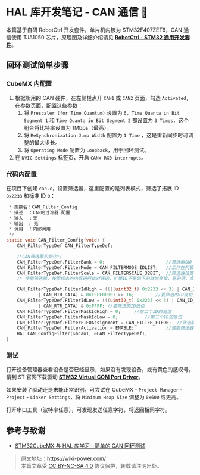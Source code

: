 # HAL 库开发笔记 - CAN 通信 🚧

本篇基于自研 RobotCtrl 开发套件，单片机内核为 STM32F407ZET6，CAN 通信使用 TJA1050 芯片，原理图及详细介绍请见 [**RobotCtrl - STM32 通用开发套件**](https://wiki-power.com/RobotCtrl-STM32%E9%80%9A%E7%94%A8%E5%BC%80%E5%8F%91%E5%A5%97%E4%BB%B6)。

## 回环测试简单步骤

### CubeMX 内配置

1. 根据所用的 CAN 硬件，在左侧栏点开 `CAN1` 或 `CAN2` 页面，勾选 `Activated`，在参数页面，配置这些参数：
   1. 将 `Prescaler (for Time Quantum)` 设置为 `6`，`Time Quanta in Bit Segment 1` 和 `Time Quanta in Bit Segment 2` 都设置为 `3 Times`，这个组合将比特率设置为 1Mbps（最高）。
   2. 将 `ReSynchronization Jump Width` 配置为 `1 Time` ，这是重新同步时可调整的最大步长。
   3. 将 `Operating Mode` 配置为 `Loopback`，用于回环测试。
2. 在 `NVIC Settings` 标签页，开启 `CANx RX0 interrupts`。

### 代码内配置

在项目下创建 `can.c`，设置筛选器，这里配置的是列表模式，筛选了拓展 ID `0x2233` 和标准 ID `0`：

```c title="can.c"/*
 * 函数名：CAN_Filter_Config
 * 描述  ：CAN的过滤器 配置
 * 输入  ：无
 * 输出  : 无
 * 调用  ：内部调用
 */
static void CAN_Filter_Config(void) {
	CAN_FilterTypeDef CAN_FilterTypeDef;

	/*CAN筛选器初始化*/
	CAN_FilterTypeDef.FilterBank = 0;						//筛选器组0
	CAN_FilterTypeDef.FilterMode = CAN_FILTERMODE_IDLIST;	//工作在列表模式
	CAN_FilterTypeDef.FilterScale = CAN_FILTERSCALE_32BIT;	//筛选器位宽为单个32位。
	/* 使能筛选器，按照标志的内容进行比对筛选，扩展ID不是如下的就抛弃掉，是的话，会存入FIFO0。 */

	CAN_FilterTypeDef.FilterIdHigh = ((((uint32_t) 0x2233 << 3) | CAN_ID_EXT
			| CAN_RTR_DATA) & 0xFFFF0000) >> 16;		//要筛选的ID高位
	CAN_FilterTypeDef.FilterIdLow = (((uint32_t) 0x2233 << 3) | CAN_ID_EXT
			| CAN_RTR_DATA) & 0xFFFF; //要筛选的ID低位
	CAN_FilterTypeDef.FilterMaskIdHigh = 0;		//第二个ID的高位
	CAN_FilterTypeDef.FilterMaskIdLow = 0;			//第二个ID的低位
	CAN_FilterTypeDef.FilterFIFOAssignment = CAN_FILTER_FIFO0;	//筛选器被关联到FIFO0
	CAN_FilterTypeDef.FilterActivation = ENABLE;			//使能筛选器
	HAL_CAN_ConfigFilter(&hcan1, &CAN_FilterTypeDef);
}
```

### 测试

打开设备管理器查看设备是否已经显示，如果没有发现设备，或有黄色的感叹号，请到 ST 官网下载驱动 [**STM32 Virtual COM Port Driver**](https://www.st.com/content/st_com/en/products/development-tools/software-development-tools/stm32-software-development-tools/stm32-utilities/stsw-stm32102.html)。

如果安装了驱动还是未能正常识别，可尝试在 CubeMX - `Project Manager` - `Project` - `Linker Settings`，将 `Minimum Heap Size` 调整为 `0x600` 或更高。

打开串口工具（波特率任意），可发现发送任意字符，将返回相同字符。

## 参考与致谢

- [STM32CubeMX 与 HAL 库学习--简单的 CAN 回环测试](https://blog.csdn.net/weixin_45209978/article/details/119850600)

> 原文地址：<https://wiki-power.com/>  
> 本篇文章受 [CC BY-NC-SA 4.0](https://creativecommons.org/licenses/by/4.0/deed.zh) 协议保护，转载请注明出处。

